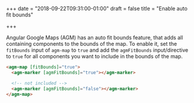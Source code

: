 +++
date = "2018-09-22T09:31:00-01:00"
draft = false
title = "Enable auto fit bounds"

+++

Angular Google Maps (AGM) has an auto fit bounds feature, that adds all containing components to the bounds of the map. 
To enable it, set the `fitBounds` input of `agm-map` to `true` and add the `agmFitBounds` input/directive to `true` for all components
you want to include in the bounds of the map.

```html
<agm-map [fitBounds]="true">
  <agm-marker [agmFitBounds]="true"></agm-marker>

  <!-- not included -->
  <agm-marker [agmFitBounds]="false"></agm-marker>
</agm-map>
```